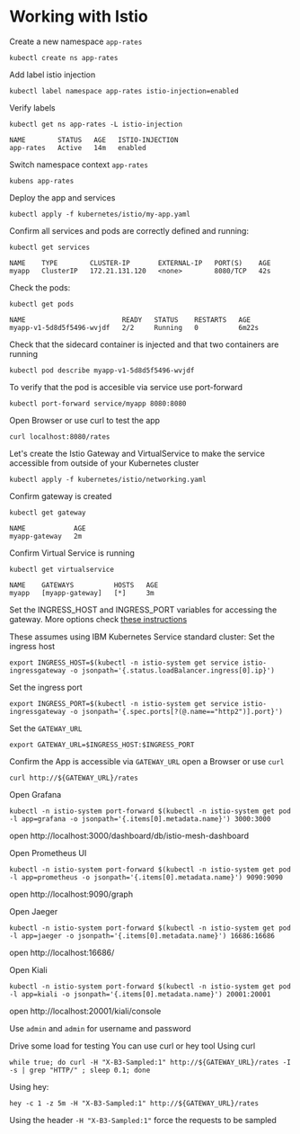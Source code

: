 # Working with Istio

Create a new namespace `app-rates`
```
kubectl create ns app-rates
```

Add label istio injection
```
kubectl label namespace app-rates istio-injection=enabled
```

Verify labels
```
kubectl get ns app-rates -L istio-injection

NAME        STATUS   AGE   ISTIO-INJECTION
app-rates   Active   14m   enabled
```

Switch namespace context `app-rates`
```
kubens app-rates
```

Deploy the app and services
```
kubectl apply -f kubernetes/istio/my-app.yaml
```

Confirm all services and pods are correctly defined and running:
```
kubectl get services

NAME    TYPE        CLUSTER-IP       EXTERNAL-IP   PORT(S)    AGE
myapp   ClusterIP   172.21.131.120   <none>        8080/TCP   42s
```
Check the pods:
```
kubectl get pods

NAME                        READY   STATUS    RESTARTS   AGE
myapp-v1-5d8d5f5496-wvjdf   2/2     Running   0          6m22s
```
Check that the sidecard container is injected and that two containers are running
```
kubectl pod describe myapp-v1-5d8d5f5496-wvjdf
```

To verify that the pod is accesible via service use port-forward
```
kubectl port-forward service/myapp 8080:8080
```
Open Browser or use curl to test the app
```
curl localhost:8080/rates
```

Let's create the Istio Gateway and VirtualService to make the service accessible from outside of your Kubernetes cluster
```
kubectl apply -f kubernetes/istio/networking.yaml
```

Confirm gateway is created
```
kubectl get gateway

NAME            AGE
myapp-gateway   2m
```

Confirm Virtual Service is running
```
kubectl get virtualservice

NAME    GATEWAYS          HOSTS   AGE
myapp   [myapp-gateway]   [*]     3m
```

Set the INGRESS_HOST and INGRESS_PORT variables for accessing the gateway.
More options check [these instructions](https://istio.io/docs/tasks/traffic-management/ingress/#determining-the-ingress-ip-and-ports)

These assumes using IBM Kubernetes Service standard cluster:
Set the ingress host
```
export INGRESS_HOST=$(kubectl -n istio-system get service istio-ingressgateway -o jsonpath='{.status.loadBalancer.ingress[0].ip}')
```
Set the ingress port
```
export INGRESS_PORT=$(kubectl -n istio-system get service istio-ingressgateway -o jsonpath='{.spec.ports[?(@.name=="http2")].port}')
```
Set the `GATEWAY_URL`
```
export GATEWAY_URL=$INGRESS_HOST:$INGRESS_PORT
```

Confirm the App is accessible via `GATEWAY_URL` open a Browser or use `curl`
```
curl http://${GATEWAY_URL}/rates
```

Open Grafana
```
kubectl -n istio-system port-forward $(kubectl -n istio-system get pod -l app=grafana -o jsonpath='{.items[0].metadata.name}') 3000:3000
```
open http://localhost:3000/dashboard/db/istio-mesh-dashboard

Open Prometheus UI
```
kubectl -n istio-system port-forward $(kubectl -n istio-system get pod -l app=prometheus -o jsonpath='{.items[0].metadata.name}') 9090:9090

```
open http://localhost:9090/graph


Open Jaeger
```
kubectl -n istio-system port-forward $(kubectl -n istio-system get pod -l app=jaeger -o jsonpath='{.items[0].metadata.name}') 16686:16686
```
open http://localhost:16686/

Open Kiali
```
kubectl -n istio-system port-forward $(kubectl -n istio-system get pod -l app=kiali -o jsonpath='{.items[0].metadata.name}') 20001:20001
```
open http://localhost:20001/kiali/console

Use `admin` and `admin` for username and password

Drive some load for testing
You can use curl or hey tool
Using curl
```
while true; do curl -H "X-B3-Sampled:1" http://${GATEWAY_URL}/rates -I -s | grep "HTTP/" ; sleep 0.1; done
```
Using hey:
```
hey -c 1 -z 5m -H "X-B3-Sampled:1" http://${GATEWAY_URL}/rates
```
Using the header `-H "X-B3-Sampled:1"` force the requests to be sampled
